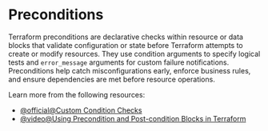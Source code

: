 # Preconditions

Terraform preconditions are declarative checks within resource or data blocks that validate configuration or state before Terraform attempts to create or modify resources. They use condition arguments to specify logical tests and `error_message` arguments for custom failure notifications. Preconditions help catch misconfigurations early, enforce business rules, and ensure dependencies are met before resource operations.

Learn more from the following resources:

- [@official@Custom Condition Checks](https://developer.hashicorp.com/terraform/language/values/outputs#custom-condition-checks)
- [@video@Using Precondition and Post-condition Blocks in Terraform](https://www.youtube.com/watch?v=55ZLu8tSnvk)
